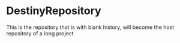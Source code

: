 # DestinyRepository
This is the repository that is with blank history, will become the host repository of a long project
